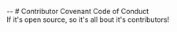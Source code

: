 -- # Contributor Covenant Code of Conduct\
If it's open source, so it's all bout it's contributors!
